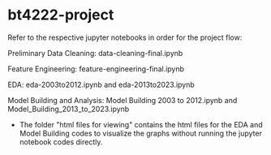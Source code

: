 # bt4222-project

Refer to the respective jupyter notebooks in order for the project flow:

Preliminary Data Cleaning: data-cleaning-final.ipynb

Feature Engineering: feature-engineering-final.ipynb

EDA: eda-2003to2012.ipynb and eda-2013to2023.ipynb

Model Building and Analysis: Model Building 2003 to 2012.ipynb and Model_Building_2013_to_2023.ipynb

- The folder "html files for viewing" contains the html files for the EDA and Model Building codes to visualize the graphs without running the jupyter notebook codes directly.

